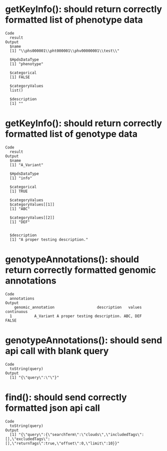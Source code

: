 # getKeyInfo(): should return correctly formatted list of phenotype data

    Code
      result
    Output
      $name
      [1] "\\phs000001\\pht000001\\phv00000001\\test\\"
      
      $HpdsDataType
      [1] "phenotype"
      
      $categorical
      [1] FALSE
      
      $categoryValues
      list()
      
      $description
      [1] ""
      

# getKeyInfo(): should return correctly formatted list of genotype data

    Code
      result
    Output
      $name
      [1] "A_Variant"
      
      $HpdsDataType
      [1] "info"
      
      $categorical
      [1] TRUE
      
      $categoryValues
      $categoryValues[[1]]
      [1] "ABC"
      
      $categoryValues[[2]]
      [1] "DEF"
      
      
      $description
      [1] "A proper testing description."
      

# genotypeAnnotations(): should return correctly formatted genomic annotations

    Code
      annotations
    Output
        genomic_annotation                   description   values continuous
      1          A_Variant A proper testing description. ABC, DEF      FALSE

# genotypeAnnotations(): should send api call with blank query

    Code
      toString(query)
    Output
      [1] "{\"query\":\"\"}"

# find(): should send correctly formatted json api call

    Code
      toString(query)
    Output
      [1] "{\"query\":{\"searchTerm\":\"clouds\",\"includedTags\":[],\"excludedTags\":[],\"returnTags\":true,\"offset\":0,\"limit\":10}}"

